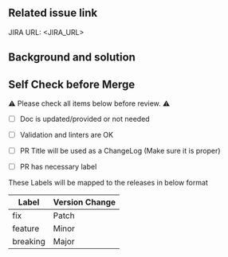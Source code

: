 ## Related issue link

JIRA URL: <JIRA_URL>

## Background and solution

<!--
Describe the problem and the scenario.
-->


## Self Check before Merge

⚠️ Please check all items below before review. ⚠️

- [ ] Doc is updated/provided or not needed
- [ ] Validation and linters are OK
- [ ] PR Title will be used as a ChangeLog (Make sure it is proper)
- [ ] PR has necessary label


These Labels will be mapped to the releases in below format

| Label    | Version Change |
| -------- | -------------- |
| fix      | Patch          |
| feature  | Minor          |
| breaking | Major          |
